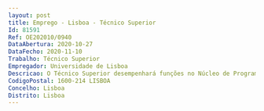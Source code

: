 ```yaml
--- 
layout: post
title: Emprego - Lisboa - Técnico Superior
Id: 81591
Ref: OE202010/0940
DataAbertura: 2020-10-27
DataFecho: 2020-11-10
Trabalho: Técnico Superior
Empregador: Universidade de Lisboa
Descricao: O Técnico Superior desempenhará funções no Núcleo de Programação Cultural e Ligação à Sociedade do Departamento de Relações Externas e Internacionais dos Serviços Centrais da Universidade de Lisboa, designadamente a) Apoiar a organização de Cerimónias Académicas, incluindo a elaboração do guião cerimonial b) Propor e assegurar a realização de atividades culturais e de eventos da Universidade c) Apoiar os processos associados à atribuição de Prémios da Universidade  d) Gerir e monitorizar a ocupação de espaços afetos aos Serviços Centrais da ULisboa destinados a atividades culturais e de eventos  e) Apoiar a organização da presença da Universidade de Lisboa em certames nacionais de captação de alunos do Ensino Secundário  f) Elaborar Estudos, pareceres, informações e outros documentos de carácter técnico de acordo com a atividade do Departamento de Relações Externas e Internacionais.
CodigoPostal: 1600-214 LISBOA
Concelho: Lisboa
Distrito: Lisboa
--- 
```

